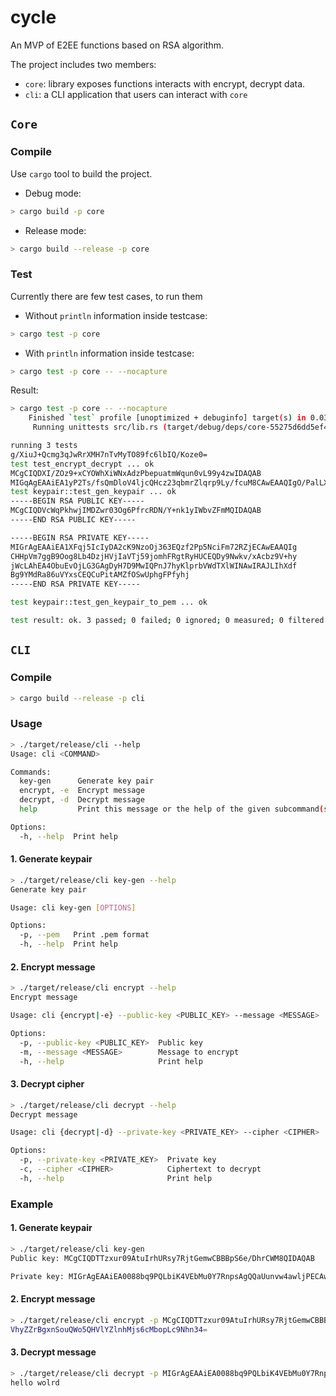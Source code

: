 # cycle
An MVP of E2EE functions based on RSA algorithm.

The project includes two members:
* `core`: library exposes functions interacts with encrypt, decrypt data.
* `cli`: a CLI application that users can interact with `core`

## `Core`
### Compile
Use `cargo` tool to build the project.
* Debug mode:
```bash
> cargo build -p core
```
* Release mode:
```bash
> cargo build --release -p core
```

### Test
Currently there are few test cases, to run them
* Without `println` information inside testcase:
```bash
> cargo test -p core
```
* With `println` information inside testcase:
```bash
> cargo test -p core -- --nocapture
```
Result:
```bash
> cargo test -p core -- --nocapture
    Finished `test` profile [unoptimized + debuginfo] target(s) in 0.03s
     Running unittests src/lib.rs (target/debug/deps/core-55275d6dd5ef4fdc)

running 3 tests
g/XiuJ+Qcmg3qJwRrXMH7nTvMyTO89fc6lbIQ/Koze0=
test test_encrypt_decrypt ... ok
MCgCIQDXI/ZOz9+xCYOWhXiWNxAdzPbepuatmWqun0vL99y4zwIDAQAB
MIGqAgEAAiEA1yP2Ts/fsQmDloV4ljcQHcz23qbmrZlqrp9Ly/fcuM8CAwEAAQIgO/PalLXa+UPUdqK1Ku8nPxORJb2cbXi7MzBo5L5DkfECEQD8yB1rCqmsGfm7RRdbzmIZAhEA2eEqBHI9IT2IKqilgrjfJwIRAJ7Ttfg92OIz5//Mp6KdiHECEDp7VKLi4wOkF4OTxvFCnCsCEF/gabc+36RqPukMutnALVo=
test keypair::test_gen_keypair ... ok
-----BEGIN RSA PUBLIC KEY-----
MCgCIQDVcWqPkhwjIMDZwr03Og6PfrcRDN/Y+nk1yIWbvZFmMQIDAQAB
-----END RSA PUBLIC KEY-----

-----BEGIN RSA PRIVATE KEY-----
MIGrAgEAAiEA1XFqj5IcIyDA2cK9NzoOj363EQzf2Pp5NciFm72RZjECAwEAAQIg
CHHpVm7ggB9Oog8Lb4DzjHVjIaVTj59jomhFRgtRyHUCEQDy9Nwkv/xAcbz9V+hy
jWcLAhEA4ObuEvOjLG3GAgDyH7D9MwIQPnJ7hyKlprbVWdTXlWINAwIRAJLIhXdf
Bg9YMdRa86uVYxsCEQCuPitAMZfOSwUphgFPfyhj
-----END RSA PRIVATE KEY-----

test keypair::test_gen_keypair_to_pem ... ok

test result: ok. 3 passed; 0 failed; 0 ignored; 0 measured; 0 filtered out; finished in 0.07s
```

## `CLI`
### Compile
```bash
> cargo build --release -p cli
```

### Usage
```bash
> ./target/release/cli --help
Usage: cli <COMMAND>

Commands:
  key-gen      Generate key pair
  encrypt, -e  Encrypt message
  decrypt, -d  Decrypt message
  help         Print this message or the help of the given subcommand(s)

Options:
  -h, --help  Print help
```

#### 1. Generate keypair
```bash
> ./target/release/cli key-gen --help
Generate key pair

Usage: cli key-gen [OPTIONS]

Options:
  -p, --pem   Print .pem format
  -h, --help  Print help
```

#### 2. Encrypt message
```bash
> ./target/release/cli encrypt --help
Encrypt message

Usage: cli {encrypt|-e} --public-key <PUBLIC_KEY> --message <MESSAGE>

Options:
  -p, --public-key <PUBLIC_KEY>  Public key
  -m, --message <MESSAGE>        Message to encrypt
  -h, --help                     Print help
```

#### 3. Decrypt cipher
```bash
> ./target/release/cli decrypt --help
Decrypt message

Usage: cli {decrypt|-d} --private-key <PRIVATE_KEY> --cipher <CIPHER>

Options:
  -p, --private-key <PRIVATE_KEY>  Private key
  -c, --cipher <CIPHER>            Ciphertext to decrypt
  -h, --help                       Print help
```

### Example
#### 1. Generate keypair
```bash
> ./target/release/cli key-gen
Public key: MCgCIQDTTzxur09AtuIrhURsy7RjtGemwCBBBpS6e/DhrCWM8QIDAQAB

Private key: MIGrAgEAAiEA0088bq9PQLbiK4VEbMu0Y7RnpsAgQQaUunvw4awljPECAwEAAQIhALy/zk9gMP6xXZ1aUSCNZPb6wt+xU5MteD3Kuw5k93HxAhEA81mAjwWPuHtwvr66tuWOKwIRAN5LWBQ6SBEWj/4fqGsj31MCEBN7o/ZPbK1JfMJYxNwlztcCEQDQXET56MsmIUTkyN2/V0d7AhBlw1r9guSvZabOTsntPTC1
```

#### 2. Encrypt message
```bash
> ./target/release/cli encrypt -p MCgCIQDTTzxur09AtuIrhURsy7RjtGemwCBBBpS6e/DhrCWM8QIDAQAB -m "hello wolrd"
VhyZZrBgxnSouQWo5QHVlYZlnhMjs6cMbopLc9Nhn34=
```

#### 3. Decrypt message
```bash
> ./target/release/cli decrypt -p MIGrAgEAAiEA0088bq9PQLbiK4VEbMu0Y7RnpsAgQQaUunvw4awljPECAwEAAQIhALy/zk9gMP6xXZ1aUSCNZPb6wt+xU5MteD3Kuw5k93HxAhEA81mAjwWPuHtwvr66tuWOKwIRAN5LWBQ6SBEWj/4fqGsj31MCEBN7o/ZPbK1JfMJYxNwlztcCEQDQXET56MsmIUTkyN2/V0d7AhBlw1r9guSvZabOTsntPTC1 -c VhyZZrBgxnSouQWo5QHVlYZlnhMjs6cMbopLc9Nhn34=
hello wolrd
```